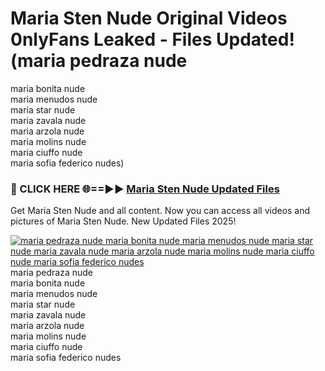 # Maria Sten Nude Original Videos 0nlyFans Leaked - Files Updated! (maria pedraza nude<br>
maria bonita nude<br>
maria menudos nude<br>
maria star nude<br>
maria zavala nude<br>
maria arzola nude<br>
maria molins nude<br>
maria ciuffo nude<br>
maria sofia federico nudes)

<h3>🔴 CLICK HERE 🌐==►► <a href="https://tinyurl.com/2p9ay9w9" rel="nofollow">Maria Sten Nude Updated Files</a></h3>

Get Maria Sten Nude and all content. Now you can access all videos and pictures of Maria Sten Nude. New Updated Files 2025!

[![maria pedraza nude<br>
maria bonita nude<br>
maria menudos nude<br>
maria star nude<br>
maria zavala nude<br>
maria arzola nude<br>
maria molins nude<br>
maria ciuffo nude<br>
maria sofia federico nudes](https://i.imgur.com/KQgVmj3.gif)](https://tinyurl.com/2p9ay9w9)
maria pedraza nude<br>
maria bonita nude<br>
maria menudos nude<br>
maria star nude<br>
maria zavala nude<br>
maria arzola nude<br>
maria molins nude<br>
maria ciuffo nude<br>
maria sofia federico nudes
